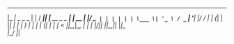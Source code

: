  _____             _   ____  _                _
|_   _|_ _ _   _  | | / ___|| |__   __ _ _ __| | __
  | |/ _` | | | | | | \___ \| '_ \ / _` | '__| |/ /
  | | (_| | |_| | | |  ___) | | | | (_| | |  |   <
  |_|\__,_|\__, | | | |____/|_| |_|\__,_|_|  |_|\_\
           |___/  |_|

